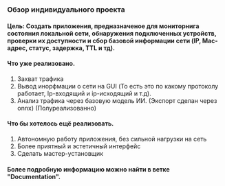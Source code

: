 ### Обзор индивидуального проекта 
#### Цель: Создать приложения, предназначеное для мониторнига состояния локальной сети, обнаружения подключенных устройств, проверки их доступности и сбор базовой информации сети (IP, Mac-адрес, статус, задержка, TTL и тд). 
#### Что уже реализовано.
  1. Захват трафика
  2. Вывод инорфмации о сети на GUI (То есть это по какому протоколу работает, Ip-входящий и ip-исходящий и т.д).
  3. Анализ трафика через базовую модель ИИ. (Экспорт сделан через onnx) (Полуреализованно)
#### Что бы хотелось ещё реализовать.
  1. Автономную работу приложения, без сильной нагрузки на сеть
  2. Более приятный и эстетичный интерфейс
  3. Сделать мастер-установщик
#### Более подробную информацию можно найти в ветке "Documentation".
